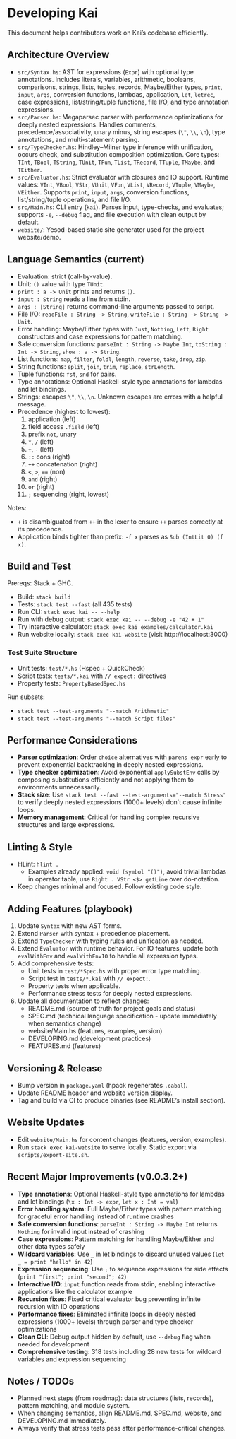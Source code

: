 # Developing Kai

This document helps contributors work on Kai’s codebase efficiently.

## Architecture Overview

- `src/Syntax.hs`: AST for expressions (`Expr`) with optional type annotations. Includes literals, variables, arithmetic, booleans, comparisons, strings, lists, tuples, records, Maybe/Either types, `print`, `input`, `args`, conversion functions, lambdas, application, `let`, `letrec`, case expressions, list/string/tuple functions, file I/O, and type annotation expressions.
- `src/Parser.hs`: Megaparsec parser with performance optimizations for deeply nested expressions. Handles comments, precedence/associativity, unary minus, string escapes (`\"`, `\\`, `\n`), type annotations, and multi-statement parsing.
- `src/TypeChecker.hs`: Hindley–Milner type inference with unification, occurs check, and substitution composition optimization. Core types: `TInt`, `TBool`, `TString`, `TUnit`, `TFun`, `TList`, `TRecord`, `TTuple`, `TMaybe`, and `TEither`.
- `src/Evaluator.hs`: Strict evaluator with closures and IO support. Runtime values: `VInt`, `VBool`, `VStr`, `VUnit`, `VFun`, `VList`, `VRecord`, `VTuple`, `VMaybe`, `VEither`. Supports `print`, `input`, `args`, conversion functions, list/string/tuple operations, and file I/O.
- `src/Main.hs`: CLI entry (`kai`). Parses input, type-checks, and evaluates; supports `-e`, `--debug` flag, and file execution with clean output by default.
- `website/`: Yesod-based static site generator used for the project website/demo.

## Language Semantics (current)

- Evaluation: strict (call-by-value).
- Unit: `()` value with type `TUnit`.
- `print : a -> Unit` prints and returns `()`.
- `input : String` reads a line from stdin.
- `args : [String]` returns command-line arguments passed to script.
- File I/O: `readFile : String -> String`, `writeFile : String -> String -> Unit`.
- Error handling: Maybe/Either types with `Just`, `Nothing`, `Left`, `Right` constructors and case expressions for pattern matching.
- Safe conversion functions: `parseInt : String -> Maybe Int`, `toString : Int -> String`, `show : a -> String`.
- List functions: `map`, `filter`, `foldl`, `length`, `reverse`, `take`, `drop`, `zip`.
- String functions: `split`, `join`, `trim`, `replace`, `strLength`.
- Tuple functions: `fst`, `snd` for pairs.
- Type annotations: Optional Haskell-style type annotations for lambdas and let bindings.
- Strings: escapes `\"`, `\\`, `\n`. Unknown escapes are errors with a helpful message.
- Precedence (highest to lowest):
  1) application (left)
  2) field access `.field` (left)
  3) prefix `not`, unary `-`
  4) `*`, `/` (left)
  5) `+`, `-` (left)
  6) `::` cons (right)
  7) `++` concatenation (right)
  8) `<`, `>`, `==` (non)
  9) `and` (right)
  10) `or` (right)
  11) `;` sequencing (right, lowest)

Notes:
- `+` is disambiguated from `++` in the lexer to ensure `++` parses correctly at its precedence.
- Application binds tighter than prefix: `-f x` parses as `Sub (IntLit 0) (f x)`.

## Build and Test

Prereqs: Stack + GHC.

- Build: `stack build`
- Tests: `stack test --fast` (all 435 tests)
- Run CLI: `stack exec kai -- --help`
- Run with debug output: `stack exec kai -- --debug -e "42 + 1"`
- Try interactive calculator: `stack exec kai examples/calculator.kai`
- Run website locally: `stack exec kai-website` (visit http://localhost:3000)

### Test Suite Structure

- Unit tests: `test/*.hs` (Hspec + QuickCheck)
- Script tests: `tests/*.kai` with `// expect:` directives
- Property tests: `PropertyBasedSpec.hs`

Run subsets:
- `stack test --test-arguments "--match Arithmetic"`
- `stack test --test-arguments "--match Script files"`

## Performance Considerations

- **Parser optimization**: Order `choice` alternatives with `parens expr` early to prevent exponential backtracking in deeply nested expressions.
- **Type checker optimization**: Avoid exponential `applySubstEnv` calls by composing substitutions efficiently and not applying them to environments unnecessarily.
- **Stack size**: Use `stack test --fast --test-arguments="--match Stress"` to verify deeply nested expressions (1000+ levels) don't cause infinite loops.
- **Memory management**: Critical for handling complex recursive structures and large expressions.

## Linting & Style

- HLint: `hlint .`
  - Examples already applied: `void (symbol "()")`, avoid trivial lambdas in operator table, use `Right . VStr <$> getLine` over do-notation.
- Keep changes minimal and focused. Follow existing code style.

## Adding Features (playbook)

1) Update `Syntax` with new AST forms.
2) Extend `Parser` with syntax + precedence placement.
3) Extend `TypeChecker` with typing rules and unification as needed.
4) Extend `Evaluator` with runtime behavior. For IO features, update both `evalWithEnv` and `evalWithEnvIO` to handle all expression types.
5) Add comprehensive tests:
   - Unit tests in `test/*Spec.hs` with proper error type matching.
   - Script test in `tests/*.kai` with `// expect:`.
   - Property tests when applicable.
   - Performance stress tests for deeply nested expressions.
6) Update all documentation to reflect changes:
   - README.md (source of truth for project goals and status)
   - SPEC.md (technical language specification - update immediately when semantics change)
   - website/Main.hs (features, examples, version)
   - DEVELOPING.md (development practices)
   - FEATURES.md (features)

## Versioning & Release

- Bump version in `package.yaml` (hpack regenerates `.cabal`).
- Update README header and website version display.
- Tag and build via CI to produce binaries (see README’s install section).

## Website Updates

- Edit `website/Main.hs` for content changes (features, version, examples).
- Run `stack exec kai-website` to serve locally. Static export via `scripts/export-site.sh`.

## Recent Major Improvements (v0.0.3.2+)

- **Type annotations**: Optional Haskell-style type annotations for lambdas and let bindings (`\x : Int -> expr`, `let x : Int = val`)
- **Error handling system**: Full Maybe/Either types with pattern matching for graceful error handling instead of runtime crashes
- **Safe conversion functions**: `parseInt : String -> Maybe Int` returns `Nothing` for invalid input instead of crashing
- **Case expressions**: Pattern matching for handling Maybe/Either and other data types safely
- **Wildcard variables**: Use `_` in let bindings to discard unused values (`let _ = print "hello" in 42`)
- **Expression sequencing**: Use `;` to sequence expressions for side effects (`print "first"; print "second"; 42`)
- **Interactive I/O**: `input` function reads from stdin, enabling interactive applications like the calculator example
- **Recursion fixes**: Fixed critical evaluator bug preventing infinite recursion with IO operations
- **Performance fixes**: Eliminated infinite loops in deeply nested expressions (1000+ levels) through parser and type checker optimizations
- **Clean CLI**: Debug output hidden by default, use `--debug` flag when needed for development
- **Comprehensive testing**: 318 tests including 28 new tests for wildcard variables and expression sequencing

## Notes / TODOs

- Planned next steps (from roadmap): data structures (lists, records), pattern matching, and module system.
- When changing semantics, align README.md, SPEC.md, website, and DEVELOPING.md immediately.
- Always verify that stress tests pass after performance-critical changes.